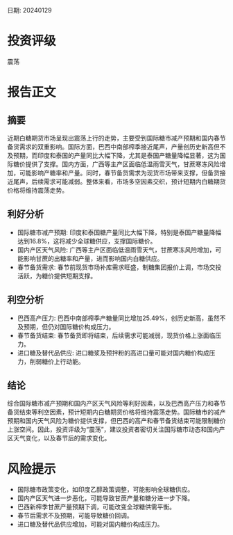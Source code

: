 
日期: 20240129

# 投资评级

震荡

# 报告正文

## 摘要

近期白糖期货市场呈现出震荡上行的走势，主要受到国际糖市减产预期和国内春节备货需求的双重影响。国际方面，巴西中南部榨季接近尾声，产量创历史新高但不及预期，而印度和泰国的产量同比大幅下降，尤其是泰国产糖量降幅显著，这为国际糖价提供了支撑。国内方面，广西等主产区面临低温雨雪天气，甘蔗寒冻风险增加，可能影响产糖率和产量。同时，春节备货需求为现货市场带来支撑，但备货接近尾声，后续需求可能减弱。整体来看，市场多空因素交织，预计短期内白糖期货价格将维持震荡走势。

## 利好分析

* 国际糖市减产预期: 印度和泰国糖产量同比大幅下降，特别是泰国产糖量降幅达到16.8%，这将减少全球糖供应，支撑国际糖价。
* 国内产区天气风险: 广西等主产区面临低温雨雪天气，甘蔗寒冻风险增加，可能影响甘蔗的出糖率和产量，进而影响国内白糖供应。
* 春节备货需求: 春节前现货市场补库需求旺盛，制糖集团报价上调，市场交投活跃，为糖价提供短期支撑。

## 利空分析

* 巴西高产压力: 巴西中南部榨季产糖量同比增加25.49%，创历史新高，虽然不及预期，但仍对国际糖价构成压力。
* 春节备货结束: 春节备货即将结束，后续需求可能减弱，现货价格上涨面临压力。
* 进口糖及替代品供应: 进口糖浆及预拌粉的高进口量可能对国内糖价构成压力，削弱糖价上行动能。

## 结论

综合国际糖市减产预期和国内产区天气风险等利好因素，以及巴西高产压力和春节备货结束等利空因素，预计短期内白糖期货价格将维持震荡走势。国际糖市的减产预期和国内天气风险为糖价提供支撑，但巴西的高产和春节备货结束可能限制糖价上涨空间。因此，投资评级为“震荡”，建议投资者密切关注国际糖市动态和国内产区天气变化，以及春节后的需求变化。

# 风险提示

* 国际糖市政策变化，如印度乙醇政策调整，可能影响全球糖供应。
* 国内产区天气进一步恶化，可能导致甘蔗产量和糖分进一步下降。
* 巴西新榨季甘蔗产量预期下调，可能改变全球糖供需平衡。
* 春节后需求不及预期，可能导致糖价回调。
* 进口糖及替代品供应增加，可能对国内糖价构成压力。
